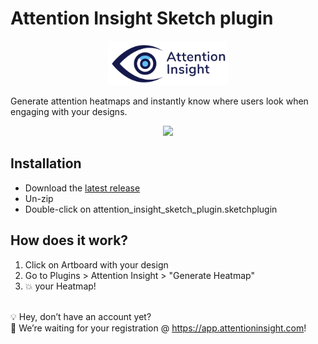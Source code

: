 <h1>Attention Insight Sketch plugin</h1>
<p align="center">
  <img width="192px" src="./images/attention-insight-logo-sketch.jpg"/>
</p>
<p>
Generate attention heatmaps and instantly know where users look when engaging with your designs.
</p>
<p align="center">
  <img width="700px" src="./images/attention-insight-sketch.gif"/>
</p>

<h2>Installation</h2> 

- Download the [latest release](https://github.com/attentioninsight/attention-insight-sketch-plugin/releases/download/v1.1.0/attention_insight_sketch_plugin_1.1.0.sketchplugin.zip)
- Un-zip
- Double-click on attention_insight_sketch_plugin.sketchplugin

<h2>How does it work?</h2>

1. Click on Artboard with your design<br />
2.  Go to Plugins > Attention Insight > "Generate Heatmap"<br />
3.  💥 your Heatmap!<br />
<br />
💡 Hey, don’t have an account yet?<br />
🎈 We’re waiting for your registration  @ <a href="https://app.attentioninsight.com">https://app.attentioninsight.com</a>!
